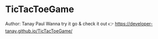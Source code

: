 # TicTacToeGame
Author: Tanay Paul
Wanna try it go & check it out 👉 https://developer-tanay.github.io/TicTacToeGame/

